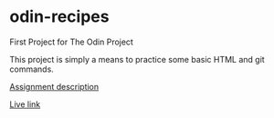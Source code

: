 # odin-recipes
First Project for The Odin Project

This project is simply a means to practice some basic HTML and git commands.

[Assignment description](https://www.theodinproject.com/lessons/foundations-recipes)

[Live link](https://nhsegal.github.io/odin-recipes/)
